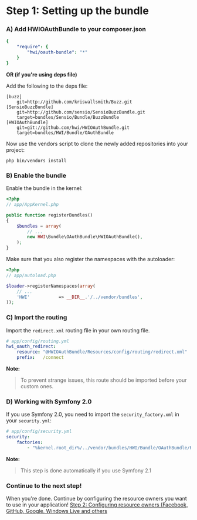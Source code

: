 Step 1: Setting up the bundle
=============================
### A) Add HWIOAuthBundle to your composer.json

``` yaml
{
    "require": {
        "hwi/oauth-bundle": "*"
    }
}
```

**OR (if you're using deps file)**

Add the following to the deps file:

```
[buzz]
    git=http://github.com/kriswallsmith/Buzz.git
[SensioBuzzBundle]
    git=http://github.com/sensio/SensioBuzzBundle.git
    target=bundles/Sensio/Bundle/BuzzBundle
[HWIOAuthBundle]
    git=git://github.com/hwi/HWIOAuthBundle.git
    target=bundles/HWI/Bundle/OAuthBundle
```


Now use the vendors script to clone the newly added repositories into your project:
```
php bin/vendors install
```

### B) Enable the bundle

Enable the bundle in the kernel:

``` php
<?php
// app/AppKernel.php

public function registerBundles()
{
    $bundles = array(
        // ...
        new HWI\Bundle\OAuthBundle\HWIOAuthBundle(),
    );
}
```

Make sure that you also register the namespaces with the autoloader:

``` php
<?php
// app/autoload.php

$loader->registerNamespaces(array(
    // ...
    'HWI'           => __DIR__.'/../vendor/bundles',
));
```


### C) Import the routing

Import the `redirect.xml` routing file in your own routing file.

``` yaml
# app/config/routing.yml
hwi_oauth_redirect:
    resource: "@HWIOAuthBundle/Resources/config/routing/redirect.xml"
    prefix:   /connect
```

**Note:**

> To prevent strange issues, this route should be imported before your custom ones.

### D) Working with Symfony 2.0

If you use Symfony 2.0, you need to import the `security_factory.xml` in your `security.yml`:

``` yaml
# app/config/security.yml
security:
    factories:
        - "%kernel.root_dir%/../vendor/bundles/HWI/Bundle/OAuthBundle/Resources/config/security_factory.xml"
```

**Note:**

> This step is done automatically if you use Symfony 2.1

### Continue to the next step!
When you're done. Continue by configuring the resource owners you want to use
in your application!
[Step 2: Configuring resource owners (Facebook, GitHub, Google, Windows Live and others](2-configuring_resource_owners.md)
